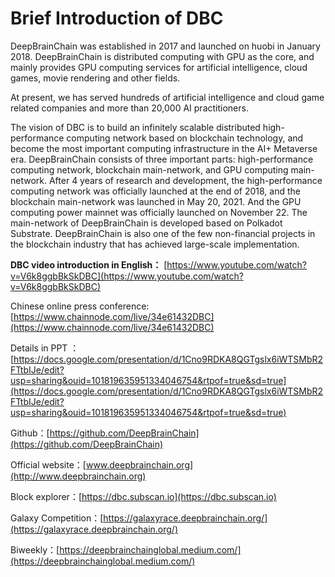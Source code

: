 # Brief Introduction of DBC

DeepBrainChain was established in 2017 and launched on huobi in January 2018. DeepBrainChain is distributed computing with GPU as the core, and mainly provides GPU computing services for artificial intelligence, cloud games, movie rendering and other fields.

At present, we has served hundreds of artificial intelligence and cloud game related companies and more than 20,000 AI practitioners.

The vision of DBC is to build an infinitely scalable distributed high-performance computing network based on blockchain technology, and become the most important computing infrastructure in the AI+ Metaverse era. DeepBrainChain consists of three important parts: high-performance computing network, blockchain main-network, and GPU computing main-network. After 4 years of research and development, the high-performance computing network was officially launched at the end of 2018, and the blockchain main-network was launched in May 20, 2021. And the GPU computing power mainnet was officially launched on November 22. The main-network of DeepBrainChain is developed based on Polkadot Substrate. DeepBrainChain is also one of the few non-financial projects in the blockchain industry that has achieved large-scale implementation.

**DBC video introduction in English：** [https://www.youtube.com/watch?v=V6k8ggbBkSkDBC](https://www.youtube.com/watch?v=V6k8ggbBkSkDBC)

Chinese online press conference: [https://www.chainnode.com/live/34e61432DBC](https://www.chainnode.com/live/34e61432DBC)

Details in PPT ：[https://docs.google.com/presentation/d/1Cno9RDKA8QGTgslx6iWTSMbR2FTtbIJe/edit?usp=sharing&ouid=101819635951334046754&rtpof=true&sd=true](https://docs.google.com/presentation/d/1Cno9RDKA8QGTgslx6iWTSMbR2FTtbIJe/edit?usp=sharing&ouid=101819635951334046754&rtpof=true&sd=true)

Github：[https://github.com/DeepBrainChain](https://github.com/DeepBrainChain)

Official website：[www.deepbrainchain.org](http://www.deepbrainchain.org)

Block explorer：[https://dbc.subscan.io](https://dbc.subscan.io)

Galaxy Competition：[https://galaxyrace.deepbrainchain.org/](https://galaxyrace.deepbrainchain.org/)

Biweekly：[https://deepbrainchainglobal.medium.com/](https://deepbrainchainglobal.medium.com/)
